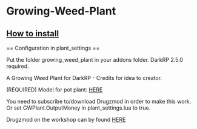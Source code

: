 Growing-Weed-Plant
==================

## [How to install](https://github.com/ms333/Growing-Weed-Plant/wiki/How-to-install)
== Configuration in plant_settings ==

Put the folder growing_weed_plant in your addons folder. DarkRP 2.5.0 required.

A Growing Weed Plant for DarkRP - Credits for idea to creator.

(REQUIRED) Model for pot plant: [HERE](https://mega.co.nz/#!NxkWUR6T!VHOWW0Du-dTtw8CVDl8IkH-HJjARnbX50C45gTRQb4o)

You need to subscribe to/download Drugzmod in order to make this work.
Or set GWPlant.OutputMoney in plant_settings.lua to true.

Drugzmod on the workshop can by found [HERE](http://steamcommunity.com/sharedfiles/filedetails/?id=112986621)


